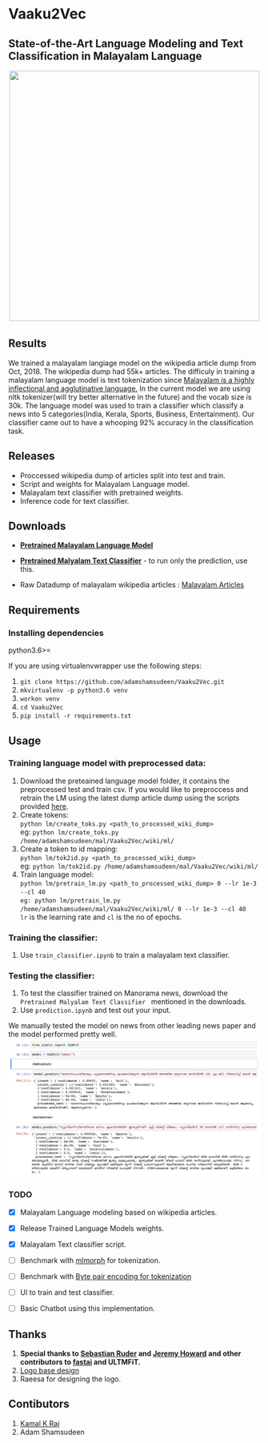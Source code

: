# Vaaku2Vec
State-of-the-Art Language Modeling and Text Classification in Malayalam Language
---
<p align="center">
<img src="https://raw.githubusercontent.com/adamshamsudeen/Vaaku2Vec/master/img/logo.png" width="500" height="500" />
</p>


## Results
We trained a malayalam langiage model on the wikipedia article dump from Oct, 2018. The wikipedia dump had 55k+ articles. The difficuly in training a malayalam language model is text tokenization since [Malayalam is a highly inflectional and agglutinative language.](https://thottingal.in/blog/2017/11/26/towards-a-malayalam-morphology-analyser/) In the current model we are using nltk tokenizer(will try better alternative in the future) and the vocab size is 30k. The language model was used to train a classifier which classify a news into 5 categories(India, Kerala, Sports, Business, Entertainment). Our classifier came out to have a whooping 92% accuracy in the classification task.  


## Releases

- Proccessed wikipedia dump of articles split into test and train.
- Script and weights for Malayalam Language model.
- Malayalam text classifier with pretrained weights.
- Inference code for text classifier.

## Downloads
- [**Pretrained Malayalam Language Model**](https://www.dropbox.com/sh/a9wmsg5cjpzmyg1/AABmyHP-4bLmqrwJSB5-KeU1a?dl=0) 

- [**Pretrained Malyalam Text Classifier**](https://www.dropbox.com/sh/60j4ps03j5uwz3p/AAAaMehzzsqUmSCiO9Meshc3a?dl=0) - to run only the prediction, use this.  
- Raw Datadump of malayalam wikipedia articles : [Malayalam Articles](https://dumps.wikimedia.org/mlwiki/latest/mlwiki-latest-pages-articles.xml.bz2) 

## Requirements

### Installing dependencies
python3.6>=

If you are using virtualenvwrapper use the following steps:
1. `git clone https://github.com/adamshamsudeen/Vaaku2Vec.git`
2. `mkvirtualenv -p python3.6 venv`  
3. `workon venv`
4. `cd Vaaku2Vec`
5. `pip install -r requirements.txt`

## Usage
### Training language model with  preprocessed data:
1. Download the preteained language model folder, it contains the preprocessed test and train csv. If you would like to preproccess and retrain the LM using the latest dump article dump using the scripts provided [here](https://github.com/fastai/fastai/tree/master/courses/dl2/imdb_scripts).
2. Create tokens:  
 `python lm/create_toks.py <path_to_processed_wiki_dump>`  
eg: `python lm/create_toks.py /home/adamshamsudeen/mal/Vaaku2Vec/wiki/ml/`
3. Create a token to id mapping:  
 `python lm/tok2id.py <path_to_processed_wiki_dump>`  
eg: `python lm/tok2id.py /home/adamshamsudeen/mal/Vaaku2Vec/wiki/ml/`
4. Train language model:  
`python lm/pretrain_lm.py <path_to_processed_wiki_dump> 0 --lr 1e-3 --cl 40`  
`eg: python lm/pretrain_lm.py /home/adamshamsudeen/mal/Vaaku2Vec/wiki/ml/ 0 --lr 1e-3 --cl 40`  
`lr` is the learning rate and `cl` is the no of epochs.
 
### Training the classifier:

1. Use `train_classifier.ipynb` to train a malayalam text classifier.

### Testing the classifier:

1. To test the classifier trained on Manorama news, download the `Pretrained Malyalam Text Classifier ` mentioned in the downloads.
2. Use `prediction.ipynb` and test out your input.

We manually tested the model on news from other leading news paper and the model performed pretty well.
![result](img/result.png)




### TODO
- [x] Malayalam Language modeling based on wikipedia articles.
- [x] Release Trained Language Models weights.
- [x] Malayalam Text classifier script.
- [ ] Benchmark with [mlmorph](https://gitlab.com/smc/mlmorph) for tokenization.
- [ ] Benchmark with [Byte pair encoding for tokenization](https://nlp.h-its.org/bpemb/ml/)
- [ ] UI to train and test classifier.
- [ ] Basic Chatbot using this implementation.



## Thanks

1. **Special thanks to [Sebastian Ruder](https://github.com/sebastianruder/) and [Jeremy Howard](https://github.com/jph00) and other contributors to [fastai](https://github.com/fastai/fastai) and ULTMFiT.**  
 2. [Logo base design](https://www.behance.net/gallery/538239/Creativity)  
 3. Raeesa for designing the logo.


## Contibutors

1. [Kamal K Raj](https://github.com/kamalkraj)
2. Adam Shamsudeen
